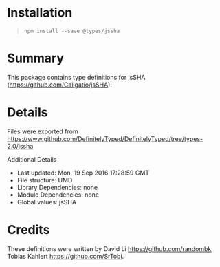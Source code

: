 # Installation
> `npm install --save @types/jssha`

# Summary
This package contains type definitions for jsSHA (https://github.com/Caligatio/jsSHA).

# Details
Files were exported from https://www.github.com/DefinitelyTyped/DefinitelyTyped/tree/types-2.0/jssha

Additional Details
 * Last updated: Mon, 19 Sep 2016 17:28:59 GMT
 * File structure: UMD
 * Library Dependencies: none
 * Module Dependencies: none
 * Global values: jsSHA

# Credits
These definitions were written by David Li <https://github.com/randombk>, Tobias Kahlert <https://github.com/SrTobi>.
